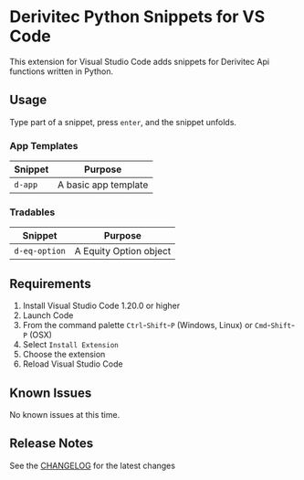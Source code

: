 # Derivitec Python Snippets for VS Code

This extension for Visual Studio Code adds snippets for Derivitec Api functions written in Python.

## Usage

Type part of a snippet, press `enter`, and the snippet unfolds.

### App Templates

| Snippet | Purpose              |
| ------- | -------------------- |
| `d-app` | A basic app template |

### Tradables

| Snippet       | Purpose                |
| ------------- | ---------------------- |
| `d-eq-option` | A Equity Option object |


## Requirements

1.  Install Visual Studio Code 1.20.0 or higher
1.  Launch Code
1.  From the command palette `Ctrl`-`Shift`-`P` (Windows, Linux) or `Cmd`-`Shift`-`P` (OSX)
1.  Select `Install Extension`
1.  Choose the extension
1.  Reload Visual Studio Code

## Known Issues

No known issues at this time.

## Release Notes

See the [CHANGELOG](CHANGELOG.md) for the latest changes


